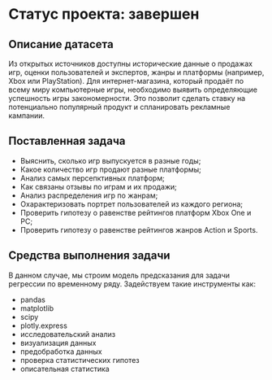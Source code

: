 # Статус проекта: завершен

## Описание датасета
 
Из открытых источников доступны исторические данные о продажах игр, оценки пользователей и экспертов, жанры и платформы (например, Xbox или PlayStation). Для интернет-магазина, который продаёт по всему миру компьютерные игры, необходимо выявить определяющие успешность игры закономерности. Это позволит сделать ставку на потенциально популярный продукт и спланировать рекламные кампании.

## Поставленная задача

 * Выяснить, сколько игр выпускуется в разные годы;
 * Какое количество игр продают разные платформы;
 * Анализ самых персепктивных платформ;
 * Как связаны отзывы по играм и их продажи;
 * Анализ распределения игр по жанрам;
 * Охарактеризовать портрет пользователей из каждого региона;
 * Проверить гипотезу о равенстве рейтингов платформ Xbox One и PC;
 * Проверить гипотезу о равенстве рейтингов жанров Action и Sports.


## Средства выполнения задачи

В данном случае, мы строим модель предсказания для задачи регрессии по временному ряду. Задействуем такие инструменты как:

 * pandas
 * matplotlib
 * scipy
 * plotly.express
 * исследовательский анализ
 * визуализация данных
 * предобработка данных
 * проверка статистических гипотез
 * описательная статистика
